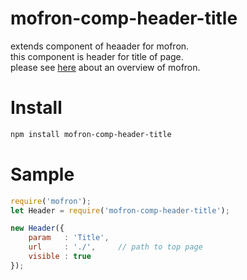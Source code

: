 # mofron-comp-header-title
extends component of heaader for mofron.<br>
this component is header for title of page.<br>
please see [here](https://github.com/simpart/mofron) about an overview of mofron.<br>

# Install

```bash
npm install mofron-comp-header-title
```

# Sample
```javascript
require('mofron');
let Header = require('mofron-comp-header-title');

new Header({
    param   : 'Title',
    url     : './',     // path to top page
    visible : true
});
```
